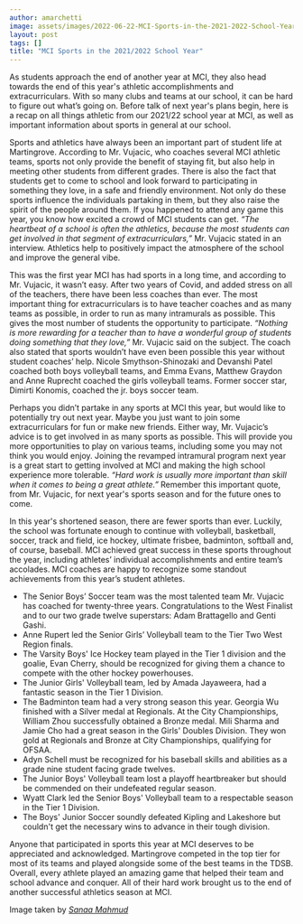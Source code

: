 ```yaml
---
author: amarchetti
image: assets/images/2022-06-22-MCI-Sports-in-the-2021-2022-School-Year.jpg
layout: post
tags: []
title: "MCI Sports in the 2021/2022 School Year"
---
```


As students approach the end of another year at MCI, they also head
towards the end of this year's athletic accomplishments and
extracurriculars. With so many clubs and teams at our school, it can be
hard to figure out what’s going on. Before talk of next year's plans
begin, here is a recap on all things athletic from our 2021/22 school
year at MCI, as well as important information about sports in general at
our school.

Sports and athletics have always been an important part of student life
at Martingrove. According to Mr. Vujacic, who coaches several MCI
athletic teams, sports not only provide the benefit of staying fit, but
also help in meeting other students from different grades. There is also
the fact that students get to come to school and look forward to
participating in something they love, in a safe and friendly
environment. Not only do these sports influence the individuals
partaking in them, but they also raise the spirit of the people around
them. If you happened to attend any game this year, you know how excited
a crowd of MCI students can get. *“The heartbeat of a school is often
the athletics, because the most students can get involved in that
segment of extracurriculars,”* Mr. Vujacic stated in an interview.
Athletics help to positively impact the atmosphere of the school and
improve the general vibe.

This was the first year MCI has had sports in a long time, and according
to Mr. Vujacic, it wasn’t easy. After two years of Covid, and added
stress on all of the teachers, there have been less coaches than ever.
The most important thing for extracurriculars is to have teacher coaches
and as many teams as possible, in order to run as many intramurals as
possible. This gives the most number of students the opportunity to
participate. *“Nothing is more rewarding for a teacher than to have a
wonderful group of students doing something that they love,”* Mr.
Vujacic said on the subject. The coach also stated that sports wouldn’t
have even been possible this year without student coaches’ help. Nicole
Smythson-Shinozaki and Devanshi Patel coached both boys volleyball
teams, and Emma Evans, Matthew Graydon and Anne Ruprecht coached the
girls volleyball teams. Former soccer star, Dimirti Konomis, coached the
jr. boys soccer team.

Perhaps you didn’t partake in any sports at MCI this year, but would
like to potentially try out next year. Maybe you just want to join some
extracurriculars for fun or make new friends. Either way, Mr. Vujacic’s
advice is to get involved in as many sports as possible. This will
provide you more opportunities to play on various teams, including some
you may not think you would enjoy. Joining the revamped intramural
program next year is a great start to getting involved at MCI and making
the high school experience more tolerable. *“Hard work is usually more
important than skill when it comes to being a great athlete.”* Remember
this important quote, from Mr. Vujacic, for next year's sports season
and for the future ones to come.

In this year's shortened season, there are fewer sports than ever.
Luckily, the school was fortunate enough to continue with volleyball,
basketball, soccer, track and field, ice hockey, ultimate frisbee,
badminton, softball and, of course, baseball. MCI achieved great success
in these sports throughout the year, including athletes’ individual
accomplishments and entire team’s accolades. MCI coaches are happy to
recognize some standout achievements from this year’s student athletes.

-   The Senior Boys’ Soccer team was the most talented team Mr. Vujacic
    has coached for twenty-three years. Congratulations to the West
    Finalist and to our two grade twelve superstars: Adam Brattagello
    and Genti Gashi.
-   Anne Rupert led the Senior Girls’ Volleyball team to the Tier Two
    West Region finals.
-   The Varsity Boys' Ice Hockey team played in the Tier 1 division and
    the goalie, Evan Cherry, should be recognized for giving them a
    chance to compete with the other hockey powerhouses.
-   The Junior Girls' Volleyball team, led by Amada Jayaweera, had a
    fantastic season in the Tier 1 Division.
-   The Badminton team had a very strong season this year. Georgia Wu
    finished with a Silver medal at Regionals. At the City
    Championships, William Zhou successfully obtained a Bronze medal.
    Mili Sharma and Jamie Cho had a great season in the Girls' Doubles
    Division. They won gold at Regionals and Bronze at City
    Championships, qualifying for OFSAA.
-   Adyn Schell must be recognized for his baseball skills and abilities
    as a grade nine student facing grade twelves.
-   The Junior Boys' Volleyball team lost a playoff heartbreaker but
    should be commended on their undefeated regular season.
-   Wyatt Clark led the Senior Boys' Volleyball team to a respectable
    season in the Tier 1 Division.
-   The Boys' Junior Soccer soundly defeated Kipling and Lakeshore but
    couldn't get the necessary wins to advance in their tough division.

Anyone that participated in sports this year at MCI deserves to be
appreciated and acknowledged. Martingrove competed in the top tier for
most of its teams and played alongside some of the best teams in the
TDSB. Overall, every athlete played an amazing game that helped their
team and school advance and conquer. All of their hard work brought us
to the end of another successful athletics season at MCI.

Image taken by [*Sanaa Mahmud*](https://mcibeacon.com/member/sanaa-mahmud)
